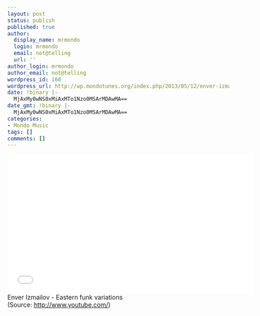 ```yaml
---
layout: post
status: publish
published: true
author:
  display_name: mrmondo
  login: mrmondo
  email: not@telling
  url: ''
author_login: mrmondo
author_email: not@telling
wordpress_id: 160
wordpress_url: http://wp.mondotunes.org/index.php/2013/05/12/enver-izmailov-eastern-funk-variations/
date: !binary |-
  MjAxMy0wNS0xMiAxMTo1Nzo0MSArMDAwMA==
date_gmt: !binary |-
  MjAxMy0wNS0xMiAxMTo1Nzo0MSArMDAwMA==
categories:
- Mondo Music
tags: []
comments: []
---
```

<iframe width="560" height="315" src="//www.youtube.com/embed/uXFjYorR4Tw" frameborder="0"> </iframe>
Enver Izmailov - Eastern funk variations
<div class="attribution">(<span>Source:</span> <a href="http://www.youtube.com/">http://www.youtube.com/</a>)</div>
